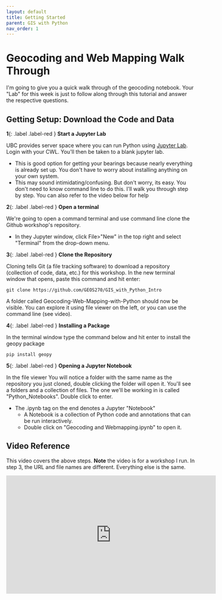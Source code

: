```yaml
---
layout: default
title: Getting Started
parent: GIS with Python
nav_order: 1
---
```


# Geocoding and Web Mapping Walk Through

I'm going to give you a quick walk through of the geocoding notebook.  Your "Lab" for this week is just to follow along through this tutorial and answer the respective questions.

## Getting Setup: Download the Code and Data

**1**{: .label .label-red } **Start a Jupyter Lab**

UBC provides server space where you can run Python using [Jupyter Lab](https://ubc.syzygy.ca/jupyter).  Login with your CWL.  You'll then be taken to a blank jupyter lab.

* This is good option for getting your bearings because nearly everything is already set up. You don't have to worry about installing anything on your own system.
* This may sound intimidating/confusing.  But don't worry, its easy.  You don't need to know command line to do this.  I'll walk you through step by step.  You can also refer to the video below for help


**2**{: .label .label-red } **Open a terminal**

We're going to open a command terminal and use command line clone the Github workshop's repository.

* In they Jupyter window, click File>"New" in the top right and select "Terminal" from the drop-down menu.

**3**{: .label .label-red } **Clone the Repository**

Cloning tells Git (a file tracking software) to download a repository (collection of code, data, etc.) for this workshop.
In the new terminal window that opens, paste this command and hit enter:

    git clone https://github.com/GEOS270/GIS_with_Python_Intro

A folder called Geocoding-Web-Mapping-with-Python should now be visible.  You can explore it using file viewer on the left, or you can use the command line (see video).

**4**{: .label .label-red } **Installing a Package**

In the terminal window type the command below and hit enter to install the geopy package

    pip install geopy

**5**{: .label .label-red }  **Opening a Jupyter Notebook**

In the file viewer You will notice a folder with the same name as the repository you just cloned, double clicking the folder will open it.  You'll see a folders and a collection of files.  The one we'll be working in is called "Python_Notebooks".  Double click to enter.

* The .ipynb tag on the end denotes a Jupyter "Notebook"
  * A Notebook is a collection of Python code and annotations that can be run interactively.
  * Double click on "Geocoding and Webmapping.ipynb" to open it.

## Video Reference

This video covers the above steps.  **Note** the video is for a workshop I run.  In step 3, the URL and file names are different.  Everything else is the same.

<iframe width="560" height="315" src="https://www.youtube.com/embed/_lqzOLeSlo0" title="YouTube video player" frameborder="0" allow="accelerometer; autoplay; clipboard-write; encrypted-media; gyroscope; picture-in-picture" allowfullscreen></iframe>


